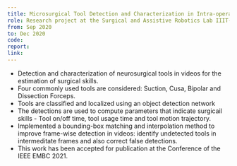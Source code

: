 ```yaml
---
title: Microsurgical Tool Detection and Characterization in Intra-operative Neurosurgical Videos
role: Research project at the Surgical and Assistive Robotics Lab IIIT-B [<a href="https://www.iiitb.ac.in/faculty/madhav-rao">Prof. Madhav Rao</a>] in collaboration with the National Institute of Mental Health and Neurosciences (NIMHANS) [<a href="https://www.linkedin.com/in/vikas-vazhayil-70575b22/?originalSubdomain=in">Dr. Vikas Vazhayil</a>].
from: Sep 2020
to: Dec 2020
code:
report:
link:
---
```

<ul>
<li>Detection and characterization of neurosurgical tools in videos for the estimation of surgical skills.</li>
<li>Four commonly used tools are considered: Suction, Cusa, Bipolar and Dissection Forceps.</li>
<li>Tools are classified and localized using an object detection network</li>
<li>The detections are used to compute parameters that indicate surgicail skills - Tool on/off time, tool usage time and tool motion trajectory.</li>
<li>Implemented a bounding-box matching and interpolation method to improve frame-wise detection in videos: identify undetected tools in intermeditate frames and also correct false detections.</li>
<li>This work has been accepted for publication at the Conference of the IEEE EMBC 2021.</li>
</ul>